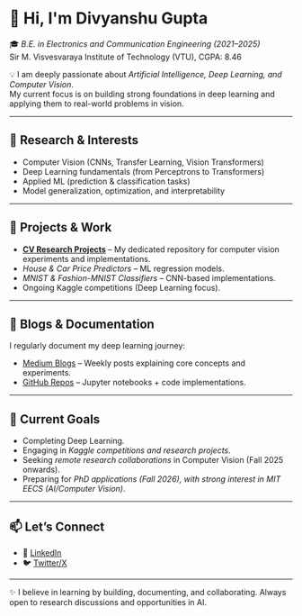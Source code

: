 # 👋 Hi, I'm Divyanshu Gupta  

🎓 *B.E. in Electronics and Communication Engineering (2021–2025)*  
Sir M. Visvesvaraya Institute of Technology (VTU), CGPA: 8.46  

💡 I am deeply passionate about *Artificial Intelligence, Deep Learning, and Computer Vision*.  
My current focus is on building strong foundations in deep learning and applying them to real-world problems in vision.  

---

## 🔬 Research & Interests  
- Computer Vision (CNNs, Transfer Learning, Vision Transformers)  
- Deep Learning fundamentals (from Perceptrons to Transformers)  
- Applied ML (prediction & classification tasks)  
- Model generalization, optimization, and interpretability  

---

## 📂 Projects & Work  
- **[CV Research Projects](https://github.com/Divyanshu1331/cv-research-projects)** – My dedicated repository for computer vision experiments and implementations.  
- *House & Car Price Predictors* – ML regression models.  
- *MNIST & Fashion-MNIST Classifiers* – CNN-based implementations.  
- Ongoing Kaggle competitions (Deep Learning focus).  

---

## 📝 Blogs & Documentation  
I regularly document my deep learning journey:  
- [Medium Blogs](https://divyanshu1331.medium.com) – Weekly posts explaining core concepts and experiments.  
- [GitHub Repos](https://github.com/Divyanshu1331/Deep-Learning-Journey) – Jupyter notebooks + code implementations.  

---

## 🎯 Current Goals  
- Completing Deep Learning.  
- Engaging in *Kaggle competitions and research projects*.  
- Seeking *remote research collaborations* in Computer Vision (Fall 2025 onwards).  
- Preparing for *PhD applications (Fall 2026), with strong interest in MIT EECS (AI/Computer Vision)*.  

---

## 📫 Let’s Connect  
- 💼 [LinkedIn]((https://www.linkedin.com/in/divyanshu1331))  
- 🐦 [Twitter/X](https://twitter.com/your-handle)  

---

✨ I believe in learning by building, documenting, and collaborating. Always open to research discussions and opportunities in AI.
